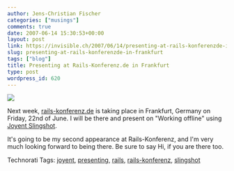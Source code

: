 ```yaml
---
author: Jens-Christian Fischer
categories: ["musings"]
comments: true
date: 2007-06-14 15:30:53+00:00
layout: post
link: https://invisible.ch/2007/06/14/presenting-at-rails-konferenzde-in-frankfurt/
slug: presenting-at-rails-konferenzde-in-frankfurt
tags: ["blog"]
title: Presenting at Rails-Konferenz.de in Frankfurt
type: post
wordpress_id: 620
---
```


![](https://www.rails-konferenz.de/images/rails-konferenz.png)

Next week, [rails-konferenz.de][1] is taking place in Frankfurt, Germany on Friday, 22nd of June. I will be there and present on "Working offline" using [Joyent Slingshot][2]. 

It's going to be my second appearance at Rails-Konferenz, and I'm very much looking forward to being there. Be sure to say Hi, if you are there too.





[1]: https://www.rails-konferenz.de
[2]: https://www.joyent.com/developers/slingshot/



Technorati Tags: [joyent](https://www.technorati.com/tag/joyent), [presenting](https://www.technorati.com/tag/presenting), [rails](https://www.technorati.com/tag/rails), [rails-konferenz](https://www.technorati.com/tag/rails-konferenz), [slingshot](https://www.technorati.com/tag/slingshot)
